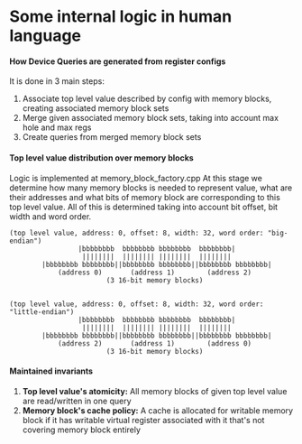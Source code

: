 # Some internal logic in human language
#### How Device Queries are generated from register configs
It is done in 3 main steps:
1) Associate top level value described by config with memory blocks, creating
   associated memory block sets
2) Merge given associated memory block sets, taking into account max hole and max regs
3) Create queries from merged memory block sets

#### Top level value distribution over memory blocks
Logic is implemented at memory_block_factory.cpp
At this stage we determine how many memory blocks is needed to represent value, what are their addresses and what bits of memory block are corresponding to this top level value. All of this is determined taking into account bit offset, bit width and word order.

    (top level value, address: 0, offset: 8, width: 32, word order: "big-endian")
                     |bbbbbbbb  bbbbbbbb bbbbbbbb  bbbbbbbb|
                      ||||||||  |||||||| ||||||||  ||||||||
            |bbbbbbbb bbbbbbbb||bbbbbbbb bbbbbbbb||bbbbbbbb bbbbbbbb|
                (address 0)       (address 1)        (address 2)
                            (3 16-bit memory blocks)


    (top level value, address: 0, offset: 8, width: 32, word order: "little-endian")
                     |bbbbbbbb  bbbbbbbb bbbbbbbb  bbbbbbbb|
                      ||||||||  |||||||| ||||||||  ||||||||
            |bbbbbbbb bbbbbbbb||bbbbbbbb bbbbbbbb||bbbbbbbb bbbbbbbb|
                (address 2)       (address 1)        (address 0)
                            (3 16-bit memory blocks)

#### Maintained invariants
1) **Top level value's atomicity:** All memory blocks of given top level value are read/written in one query
2) **Memory block's cache policy:** A cache is allocated for writable memory block if it has writable virtual register associated with it that's not covering memory block entirely

